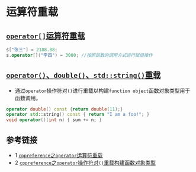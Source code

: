 # 运算符重载

## [`operator[]`运算符重载](./operator_overloading_test.cpp)
```c++
s["张三"] = 2188.88;
s.operator[]("李四") = 3000; //按照函数的调用方式进行赋值操作
```

## [`operator()`、`double()`、`std::string()`重载](./operator_overloading_test2.cpp)
* 通过`operator`操作符对`()`进行重载以构建`function object`函数对象类型用于函数调用。

```c++
operator double() const {return double(11);}
operator std::string() const { return "I am a foo!"; }
void operator()(int n) { sum += n; }
```

## 参考链接
* 1 [`cppreference`之`operator`运算符重载](https://en.cppreference.com/w/cpp/language/operators)
* 2 [`cppreference`之`operator`操作符对`()`重载构建函数对象类型](https://en.cppreference.com/w/cpp/named_req/FunctionObject)